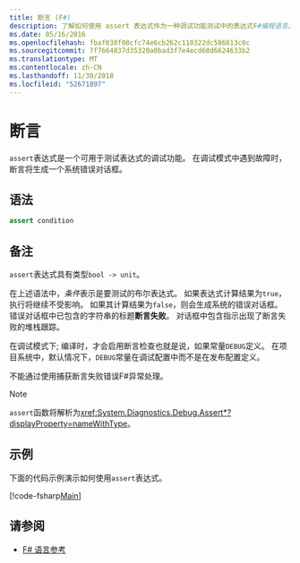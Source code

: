 ```yaml
---
title: 断言 (F#)
description: 了解如何使用 assert 表达式作为一种调试功能测试中的表达式F#编程语言。
ms.date: 05/16/2016
ms.openlocfilehash: fbaf038f08cfc74e6cb262c110322dc586813c0c
ms.sourcegitcommit: 7f7664837d35320a0bad3f7e4ecd68d6624633b2
ms.translationtype: MT
ms.contentlocale: zh-CN
ms.lasthandoff: 11/30/2018
ms.locfileid: "52671897"
---
```

# <a name="assertions"></a>断言

`assert`表达式是一个可用于测试表达式的调试功能。 在调试模式中遇到故障时，断言将生成一个系统错误对话框。

## <a name="syntax"></a>语法

```fsharp
assert condition
```

## <a name="remarks"></a>备注

`assert`表达式具有类型`bool -> unit`。

在上述语法中，*条件*表示是要测试的布尔表达式。 如果表达式计算结果为`true`，执行将继续不受影响。 如果其计算结果为`false`，则会生成系统的错误对话框。 错误对话框中已包含的字符串的标题**断言失败**。 对话框中包含指示出现了断言失败的堆栈跟踪。

在调试模式下; 编译时，才会启用断言检查也就是说，如果常量`DEBUG`定义。 在项目系统中，默认情况下，`DEBUG`常量在调试配置中而不是在发布配置定义。

不能通过使用捕获断言失败错误F#异常处理。

> [!NOTE]
> `assert`函数将解析为<xref:System.Diagnostics.Debug.Assert*?displayProperty=nameWithType>。

## <a name="example"></a>示例

下面的代码示例演示如何使用`assert`表达式。

[!code-fsharp[Main](../../../samples/snippets/fsharp/lang-ref-2/snippet5401.fs)]

## <a name="see-also"></a>请参阅

- [F# 语言参考](index.md)
